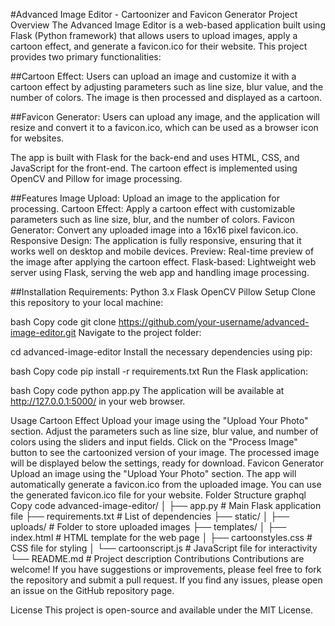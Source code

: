 #Advanced Image Editor - Cartoonizer and Favicon Generator
Project Overview
The Advanced Image Editor is a web-based application built using Flask (Python framework) that allows users to upload images, apply a cartoon effect, and generate a favicon.ico for their website. This project provides two primary functionalities:

##Cartoon Effect: Users can upload an image and customize it with a cartoon effect by adjusting parameters such as line size, blur value, and the number of colors. The image is then processed and displayed as a cartoon.

##Favicon Generator: Users can upload any image, and the application will resize and convert it to a favicon.ico, which can be used as a browser icon for websites.

The app is built with Flask for the back-end and uses HTML, CSS, and JavaScript for the front-end. The cartoon effect is implemented using OpenCV and Pillow for image processing.

##Features
Image Upload: Upload an image to the application for processing.
Cartoon Effect: Apply a cartoon effect with customizable parameters such as line size, blur, and the number of colors.
Favicon Generator: Convert any uploaded image into a 16x16 pixel favicon.ico.
Responsive Design: The application is fully responsive, ensuring that it works well on desktop and mobile devices.
Preview: Real-time preview of the image after applying the cartoon effect.
Flask-based: Lightweight web server using Flask, serving the web app and handling image processing.

##Installation Requirements:
Python 3.x
Flask
OpenCV
Pillow
Setup
Clone this repository to your local machine:

bash
Copy code
git clone https://github.com/your-username/advanced-image-editor.git
Navigate to the project folder:

cd advanced-image-editor
Install the necessary dependencies using pip:

bash
Copy code
pip install -r requirements.txt
Run the Flask application:

bash
Copy code
python app.py
The application will be available at http://127.0.0.1:5000/ in your web browser.

Usage
Cartoon Effect
Upload your image using the "Upload Your Photo" section.
Adjust the parameters such as line size, blur value, and number of colors using the sliders and input fields.
Click on the "Process Image" button to see the cartoonized version of your image.
The processed image will be displayed below the settings, ready for download.
Favicon Generator
Upload an image using the "Upload Your Photo" section.
The app will automatically generate a favicon.ico from the uploaded image.
You can use the generated favicon.ico file for your website.
Folder Structure
graphql
Copy code
advanced-image-editor/
│
├── app.py                  # Main Flask application file
├── requirements.txt        # List of dependencies
├── static/
│   ├── uploads/            # Folder to store uploaded images
├── templates/
│   ├── index.html          # HTML template for the web page
│   ├── cartoonstyles.css   # CSS file for styling
│   └── cartoonscript.js    # JavaScript file for interactivity
└── README.md               # Project description
Contributions
Contributions are welcome! If you have suggestions or improvements, please feel free to fork the repository and submit a pull request. If you find any issues, please open an issue on the GitHub repository page.

License
This project is open-source and available under the MIT License.

